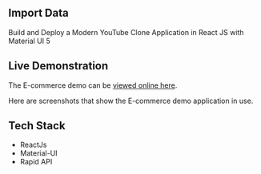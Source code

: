 ## Import Data
Build and Deploy a Modern YouTube Clone  Application in React JS with Material UI 5
## Live Demonstration

The E-commerce demo can be [viewed online here](https://stirring-conkies-21e753.netlify.app).

Here are screenshots that show the E-commerce demo application in use.


## Tech Stack
* ReactJs
* Material-UI
* Rapid API
